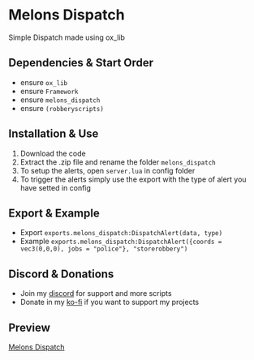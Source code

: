 # Melons Dispatch
Simple Dispatch made using ox_lib

## Dependencies & Start Order
- ensure `ox_lib`
- ensure `Framework`
- ensure `melons_dispatch`
- ensure `(robberyscripts)`

## Installation & Use
1. Download the code
2. Extract the .zip file and rename the folder `melons_dispatch`
3. To setup the alerts, open `server.lua` in config folder
4. To trigger the alerts simply use the export with the type of alert you have setted in config

## Export & Example
- Export `exports.melons_dispatch:DispatchAlert(data, type)`
- Example `exports.melons_dispatch:DispatchAlert({coords = vec3(0,0,0), jobs = "police"}, "storerobbery")`

## Discord & Donations
- Join my [discord](https://discord.gg/RxpNTx2YKZ) for support and more scripts
- Donate in my [ko-fi](https://ko-fi.com/ilmelons) if you want to support my projects

## Preview
[Melons Dispatch](https://youtu.be/co-Icg-CjHk)

